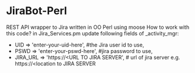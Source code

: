 # JiraBot-Perl
REST API wrapper to Jira written in OO Perl using moose
How to work with this code?
in Jira_Services.pm update following fields of _activity_mgr:
- UID         => 'enter-your-uid-here',           #the Jira user id to use,
- PSWD        => 'enter-your-pswd-here',          #jira password to use,
- JIRA_URL    => 'https://<URL TO JIRA SERVER',   # url of jira server e.g. https://<location to JIRA SERVER

